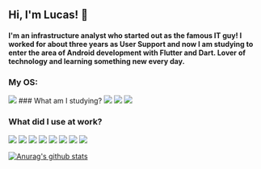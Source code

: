## Hi, I'm Lucas! 👋

#### I'm an infrastructure analyst who started out as the famous IT guy! I worked for about three years as User Support and now I am studying to enter the area of Android development with Flutter and Dart. Lover of technology and learning something new every day.

### My OS:
<img src="https://img.shields.io/badge/Linux_Mint-87CF3E?style=for-the-badge&logo=linux-mint&logoColor=white">
### What am I studying?
<img src="https://img.shields.io/badge/Dart-0175C2?style=for-the-badge&logo=dart&logoColor=white" /> <img src="https://img.shields.io/badge/Flutter-02569B?style=for-the-badge&logo=flutter&logoColor=white" /> <img src="https://img.shields.io/badge/Amazon_AWS-232F3E?style=for-the-badge&logo=amazon-aws&logoColor=white" /> 

### What did I use at work?
<img src="https://img.shields.io/badge/c%23%20-%23239120.svg?&style=for-the-badge&logo=c-sharp&logoColor=white" /> <img src="https://img.shields.io/badge/html-%23239120.svg?&style=for-the-badge&logo=html5&logoColor=white" /> <img src="https://img.shields.io/badge/css-%23239120.svg?&style=for-the-badge&logo=css3&logoColor=white" /> <img src="https://img.shields.io/badge/html5%20-%23E34F26.svg?&style=for-the-badge&logo=html5&logoColor=white" /> <img src="https://img.shields.io/badge/php-%23777BB4.svg?&style=for-the-badge&logo=php&logoColor=white" /> <img src="https://img.shields.io/badge/bootstrap%20-%23563D7C.svg?&style=for-the-badge&logo=bootstrap&logoColor=white" /> <img src="https://img.shields.io/badge/mysql-%2300f.svg?&style=for-the-badge&logo=mysql&logoColor=white" /> <img src="https://img.shields.io/badge/Microsoft%20SQL%20Server-CC2927?logo=microsoft-sql-server&logoColor=white&style=for-the-badge" />

[![Anurag's github stats](https://github-readme-stats.vercel.app/api?username=lucsilva1999&theme=blue-green)](https://github.com/anuraghazra/github-readme-stats)








